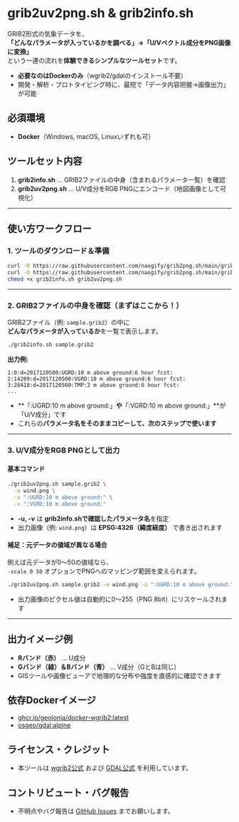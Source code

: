 # grib2uv2png.sh & grib2info.sh

GRIB2形式の気象データを、  
**「どんなパラメータが入っているかを調べる」→「U/Vベクトル成分をPNG画像に変換」**  
という一連の流れを**体験できるシンプルなツールセット**です。

- **必要なのはDockerのみ**（wgrib2/gdalのインストール不要）
- 開発・解析・プロトタイピング時に、最短で「データ内容把握→画像出力」が可能


## 必須環境

- **Docker**（Windows, macOS, Linuxいずれも可）


## ツールセット内容

1. **grib2info.sh** … GRIB2ファイルの中身（含まれるパラメータ一覧）を確認
2. **grib2uv2png.sh** … U/V成分をRGB PNGにエンコード（地図画像として可視化）

---

## 使い方ワークフロー

### 1. ツールのダウンロード＆準備

```sh
curl -O https://raw.githubusercontent.com/naogify/grib2png.sh/main/grib2info.sh
curl -O https://raw.githubusercontent.com/naogify/grib2png.sh/main/grib2uv2png.sh
chmod +x grib2info.sh grib2uv2png.sh
```

---

### 2. GRIB2ファイルの中身を確認（**まずはここから！**）

GRIB2ファイル（例: `sample.grib2`）の中に  
**どんなパラメータが入っているか**を一覧で表示します。

```sh
./grib2info.sh sample.grib2
```

**出力例:**

```
1:0:d=2017120500:UGRD:10 m above ground:6 hour fcst:
2:14209:d=2017120500:VGRD:10 m above ground:6 hour fcst:
3:28418:d=2017120500:TMP:2 m above ground:6 hour fcst:
...
```

- **「:UGRD:10 m above ground:」**や**「:VGRD:10 m above ground:」**が「U/V成分」です  
- これらの**パラメータ名をそのままコピーして、次のステップで使います**

---

### 3. U/V成分をRGB PNGとして出力

#### 基本コマンド

```sh
./grib2uv2png.sh sample.grib2 \
  -o wind.png \
  -u ":UGRD:10 m above ground:" \
  -v ":VGRD:10 m above ground:"
```

- **-u, -v** は **grib2info.shで確認したパラメータ名**を指定
- 出力画像（例: `wind.png`）は **EPSG:4326（緯度経度）** で書き出されます

#### 補足：元データの値域が異なる場合

例えば元データが0〜50の値域なら、  
`-scale 0 50` オプションでPNGへのマッピング範囲を変えられます。

```sh
./grib2uv2png.sh sample.grib2 -o wind.png -u ":UGRD:10 m above ground:" -v ":VGRD:10 m above ground:" -scale 0 50
```
- 出力画像のピクセル値は自動的に0〜255（PNG 8bit）にリスケールされます

---

## 出力イメージ例

- **Rバンド（赤）** … U成分
- **Gバンド（緑）＆Bバンド（青）** … V成分（GとBは同じ）
- GISツールや画像ビューアで地理的な分布や強度を直感的に確認できます


## 依存Dockerイメージ

- [ghcr.io/geolonia/docker-wgrib2:latest](https://github.com/geolonia/docker-wgrib2)
- [osgeo/gdal:alpine](https://hub.docker.com/r/osgeo/gdal/tags)


## ライセンス・クレジット

- 本ツールは [wgrib2公式](https://www.cpc.ncep.noaa.gov/products/wesley/wgrib2/) および [GDAL公式](https://gdal.org/) を利用しています。


## コントリビュート・バグ報告

- 不明点やバグ報告は [GitHub Issues](https://github.com/your/repository/issues) までお願いします。

